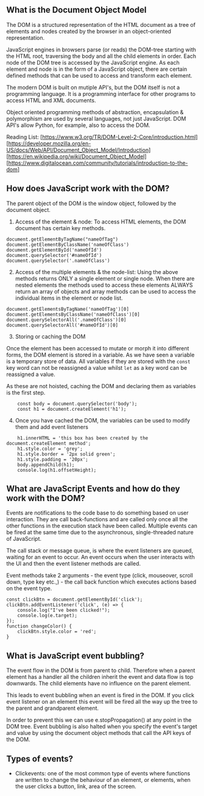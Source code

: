 ## What is the Document Object Model

The DOM is a structured representation of the HTML document as a tree of elements and nodes created by the browser in an object-oriented representation.

JavaScript engines in browsers parse (or reads) the DOM-tree starting with the HTML root, traversing the body and all the child elements in order. Each node of the DOM tree is accessed by the JavaScript engine. As each element and node is in the form of a JavaScript object, there are certain defined methods that can be used to access and transform each element.

The modern DOM is built on mutiple API's, but the DOM itself is not a programming language. It is a programming interface for other programs to access HTML and XML documents.

Object oriented programming methods of abstraction, encapsulation & polymorphism are used by several languages, not just JavaScript. DOM API's allow Python, for example, also to access the DOM.

Reading List:
[https://www.w3.org/TR/DOM-Level-2-Core/introduction.html]
[https://developer.mozilla.org/en-US/docs/Web/API/Document_Object_Model/Introduction]
[https://en.wikipedia.org/wiki/Document_Object_Model]
[https://www.digitalocean.com/community/tutorials/introduction-to-the-dom]

## How does JavaScript work with the DOM?

The parent object of the DOM is the window object, followed by the document object. 

1. Access of the element & node: To access HTML elements, the DOM document has certain key methods.

```
document.getElementByTagName("nameOfTag")
document.getElementByClassName('nameOfClass')
document.getElementById('nameOfId')
document.querySelector('#nameOfId')
document.querySelector('.nameOfClass')

```

2. Access of the multiple elements & the node-list: Using the above methods returns ONLY a single element or single node. When there are nested elements the methods used to access these elements ALWAYS return an array of objects and array methods can be used to access the individual items in the element or node list. 

```
document.getElementsByTagName('nameOfTag')[0] 
document.getElementsByClassName('nameOfClass')[0]
document.querySelectorAll('.nameOfClass')[0]
document.querySelectorAll('#nameOfId')[0]
```

3. Storing or caching the DOM

Once the element has been accessed to mutate or morph it into different forms, the DOM element is stored in a variable. As we have seen a variable is a temporary store of data. All variables if they are stored with the ```const``` key word can not be reassigned a value whilst ```let``` as a key word can be reassigned a value.

As these are not hoisted, caching the DOM and declaring them as variables is the first step.

```
	const body = document.querySelector('body');
	const h1 = document.createElement('h1');
```
 
4. Once you have cached the DOM, the variables can be used to modify them and add event listeners

```
    h1.innerHTML = 'this box has been created by the document.createElement method';
	h1.style.color = 'grey';
	h1.style.border = '2px solid green';
	h1.style.padding = '20px';
	body.appendChild(h1);
	console.log(h1.offsetHeight);
```
## What are JavaScript Events and how do they work with the DOM?

Events are notifications to the code base to do something based on user interaction. They are call back-functions and are called only once all the other functions in the execution stack have been called.
Multiple events can be fired at the same time due to the asynchronous, single-threaded nature of JavaScript.

The call stack or message queue, is where the event listeners are queued, waiting for an event to occur. An event occurs when the user interacts with the UI and then the event listener methods are called.

Event methods take 2 arguments - the event type (click, mouseover, scroll down, type key etc.,) - the call back function which executes actions based on the event type.

```
const clickBtn = document.getElementById('click');
clickBtn.addEventListener('click', (e) => {
	console.log("I've been clicked!");
	console.log(e.target);
});
function changeColor() {
	clickBtn.style.color = 'red';
}
```
## What is JavaScript event bubbling?

The event flow in the DOM is from parent to child. Therefore when a parent element has a handler all the children inherit the event and data flow is top downwards. The child elements have no influence on the parent element.

This leads to event bubbling when an event is fired in the DOM.  If you click event listener on an element this event will be fired all the way up the tree to the parent and grandparent element.  

In order to prevent this we can use e.stopPropagation() at any point in the DOM tree. Event bubbling is also halted when you specify the event's target and value by using the document object methods that call the API keys of the DOM. 

## Types of events?
- Clickevents: one of the most common type of events where functions are written to change the behaviour of an element, or elements, when the user clicks a button, link, area of the screen.
